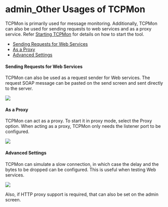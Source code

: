 # admin\_Other Usages of TCPMon

TCPMon is primarily used for message monitoring. Additionally, TCPMon can also be used for sending requests to web services and as a proxy service. Refer [Starting TCPMon](https://docs.wso2.com/display/Carbon440/Starting+TCPMon) for details on how to start the tool.

-   [Sending Requests for Web Services](#admin_OtherUsagesofTCPMon-SendingRequestsforWebServices)
-   [As a Proxy](#admin_OtherUsagesofTCPMon-AsaProxy)
-   [Advanced Settings](#admin_OtherUsagesofTCPMon-AdvancedSettings)

#### Sending Requests for Web Services

TCPMon can also be used as a request sender for Web services. The request SOAP message can be pasted on the send screen and sent directly to the server.

![]({{base_path}}/assets/attachments/45946410/46206514.png)

#### As a Proxy

TCPMon can act as a proxy. To start it in proxy mode, select the Proxy option. When acting as a proxy, TCPMon only needs the listener port to be configured.

![]({{base_path}}/assets/attachments/45946410/46206513.png)

#### Advanced Settings

TCPMon can simulate a slow connection, in which case the delay and the bytes to be dropped can be configured. This is useful when testing Web services.

![]({{base_path}}/assets/attachments/45946410/46206512.png)

Also, if HTTP proxy support is required, that can also be set on the admin screen.
